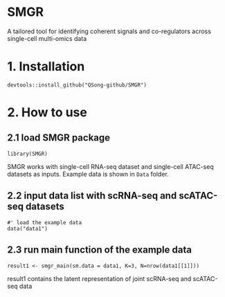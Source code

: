 # SMGR

A tailored tool for identifying coherent signals and co-regulators across single-cell multi-omics data

# 1. Installation
```
devtools::install_github("QSong-github/SMGR")
```

# 2. How to use

## 2.1 load SMGR package
```
library(SMGR)

```
SMGR works with single-cell RNA-seq dataset and single-cell ATAC-seq datasets as inputs. Example data is shown in ```Data``` folder.

## 2.2 input data list with scRNA-seq and scATAC-seq datasets
```
#' load the example data
data("data1")

```

## 2.3 run main function of the example data
```
result1 <- smgr_main(sm.data = data1, K=3, N=nrow(data1[[1]]))

```
result1 contains the latent representation of joint scRNA-seq and scATAC-seq data
